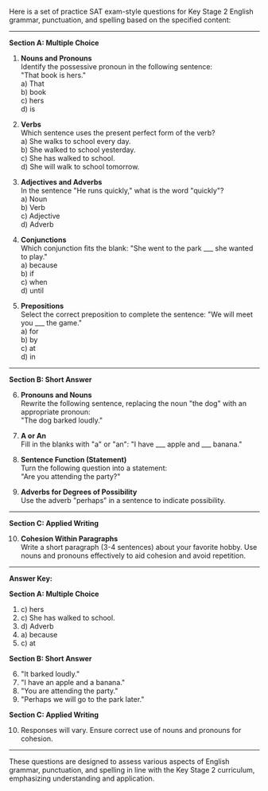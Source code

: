 Here is a set of practice SAT exam-style questions for Key Stage 2 English grammar, punctuation, and spelling based on the specified content:

---

**Section A: Multiple Choice**

1. **Nouns and Pronouns**  
   Identify the possessive pronoun in the following sentence:  
   "That book is hers."  
   a) That  
   b) book  
   c) hers  
   d) is

2. **Verbs**  
   Which sentence uses the present perfect form of the verb?  
   a) She walks to school every day.  
   b) She walked to school yesterday.  
   c) She has walked to school.  
   d) She will walk to school tomorrow.

3. **Adjectives and Adverbs**  
   In the sentence "He runs quickly," what is the word "quickly"?  
   a) Noun  
   b) Verb  
   c) Adjective  
   d) Adverb

4. **Conjunctions**  
   Which conjunction fits the blank: "She went to the park ___ she wanted to play."  
   a) because  
   b) if  
   c) when  
   d) until

5. **Prepositions**  
   Select the correct preposition to complete the sentence: "We will meet you ___ the game."  
   a) for  
   b) by  
   c) at  
   d) in

---

**Section B: Short Answer**

6. **Pronouns and Nouns**  
   Rewrite the following sentence, replacing the noun "the dog" with an appropriate pronoun:  
   "The dog barked loudly."

7. **A or An**  
   Fill in the blanks with "a" or "an": "I have ___ apple and ___ banana."

8. **Sentence Function (Statement)**  
   Turn the following question into a statement:  
   "Are you attending the party?"

9. **Adverbs for Degrees of Possibility**  
   Use the adverb "perhaps" in a sentence to indicate possibility.

---

**Section C: Applied Writing**

10. **Cohesion Within Paragraphs**  
   Write a short paragraph (3-4 sentences) about your favorite hobby. Use nouns and pronouns effectively to aid cohesion and avoid repetition.

---

**Answer Key:**

**Section A: Multiple Choice**

1. c) hers  
2. c) She has walked to school.  
3. d) Adverb  
4. a) because  
5. c) at  

**Section B: Short Answer**

6. "It barked loudly."  
7. "I have an apple and a banana."  
8. "You are attending the party."  
9. "Perhaps we will go to the park later."

**Section C: Applied Writing**

10. Responses will vary. Ensure correct use of nouns and pronouns for cohesion.

---

These questions are designed to assess various aspects of English grammar, punctuation, and spelling in line with the Key Stage 2 curriculum, emphasizing understanding and application.